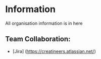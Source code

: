 # Information
All organisation information is in here

## Team Collaboration:

* [Jira] (https://creatineers.atlassian.net/) 
